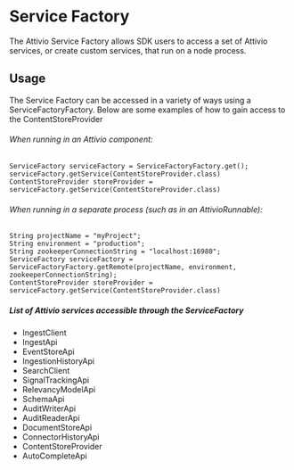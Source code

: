 # Service Factory
The Attivio Service Factory allows SDK users to access a set of Attivio services, or create custom services, that run on a node process.
## Usage
The Service Factory can be accessed in a variety of ways using a ServiceFactoryFactory.  Below are some examples of how to gain access to the ContentStoreProvider
###### When running in an Attivio component:
``` 
ServiceFactory serviceFactory = ServiceFactoryFactory.get();
serviceFactory.getService(ContentStoreProvider.class)
ContentStoreProvider storeProvider = serviceFactory.getService(ContentStoreProvider.class)
```
###### When running in a separate process (such as in an AttivioRunnable):
``` 
String projectName = "myProject";
String environment = "production";
String zookeeperConnectionString = "localhost:16980";
ServiceFactory serviceFactory = ServiceFactoryFactory.getRemote(projectName, environment, zookeeperConnectionString);
ContentStoreProvider storeProvider = serviceFactory.getService(ContentStoreProvider.class)
```
##### List of Attivio services accessible through the ServiceFactory
* IngestClient
* IngestApi
* EventStoreApi
* IngestionHistoryApi
* SearchClient
* SignalTrackingApi
* RelevancyModelApi
* SchemaApi
* AuditWriterApi
* AuditReaderApi
* DocumentStoreApi
* ConnectorHistoryApi
* ContentStoreProvider
* AutoCompleteApi
